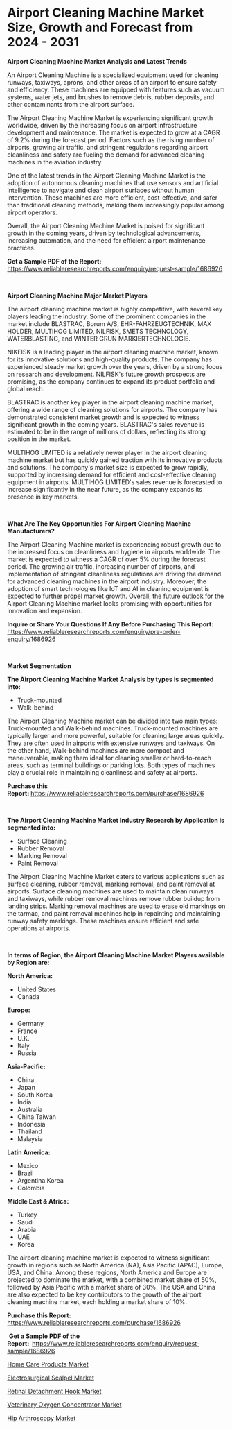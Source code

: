 <p><h1>Airport Cleaning Machine Market Size, Growth and Forecast from 2024 - 2031</h1></p><p><strong>Airport Cleaning Machine Market Analysis and Latest Trends</strong></p>
<p><p>An Airport Cleaning Machine is a specialized equipment used for cleaning runways, taxiways, aprons, and other areas of an airport to ensure safety and efficiency. These machines are equipped with features such as vacuum systems, water jets, and brushes to remove debris, rubber deposits, and other contaminants from the airport surface.</p><p>The Airport Cleaning Machine Market is experiencing significant growth worldwide, driven by the increasing focus on airport infrastructure development and maintenance. The market is expected to grow at a CAGR of 9.2% during the forecast period. Factors such as the rising number of airports, growing air traffic, and stringent regulations regarding airport cleanliness and safety are fueling the demand for advanced cleaning machines in the aviation industry.</p><p>One of the latest trends in the Airport Cleaning Machine Market is the adoption of autonomous cleaning machines that use sensors and artificial intelligence to navigate and clean airport surfaces without human intervention. These machines are more efficient, cost-effective, and safer than traditional cleaning methods, making them increasingly popular among airport operators.</p><p>Overall, the Airport Cleaning Machine Market is poised for significant growth in the coming years, driven by technological advancements, increasing automation, and the need for efficient airport maintenance practices.</p></p>
<p><strong>Get a Sample PDF of the Report:&nbsp;</strong> <a href="https://www.reliableresearchreports.com/enquiry/request-sample/1686926">https://www.reliableresearchreports.com/enquiry/request-sample/1686926</a></p>
<p>&nbsp;</p>
<p><strong>Airport Cleaning Machine Major Market Players</strong></p>
<p><p>The airport cleaning machine market is highly competitive, with several key players leading the industry. Some of the prominent companies in the market include BLASTRAC, Borum A/S, EHR-FAHRZEUGTECHNIK, MAX HOLDER, MULTIHOG LIMITED, NILFISK, SMETS TECHNOLOGY, WATERBLASTING, and WINTER GRUN MARKIERTECHNOLOGIE.</p><p>NIKFISK is a leading player in the airport cleaning machine market, known for its innovative solutions and high-quality products. The company has experienced steady market growth over the years, driven by a strong focus on research and development. NILFISK's future growth prospects are promising, as the company continues to expand its product portfolio and global reach.</p><p>BLASTRAC is another key player in the airport cleaning machine market, offering a wide range of cleaning solutions for airports. The company has demonstrated consistent market growth and is expected to witness significant growth in the coming years. BLASTRAC's sales revenue is estimated to be in the range of millions of dollars, reflecting its strong position in the market.</p><p>MULTIHOG LIMITED is a relatively newer player in the airport cleaning machine market but has quickly gained traction with its innovative products and solutions. The company's market size is expected to grow rapidly, supported by increasing demand for efficient and cost-effective cleaning equipment in airports. MULTIHOG LIMITED's sales revenue is forecasted to increase significantly in the near future, as the company expands its presence in key markets.</p></p>
<p>&nbsp;</p>
<p><strong>What Are The Key Opportunities For Airport Cleaning Machine Manufacturers?</strong></p>
<p><p>The Airport Cleaning Machine market is experiencing robust growth due to the increased focus on cleanliness and hygiene in airports worldwide. The market is expected to witness a CAGR of over 5% during the forecast period. The growing air traffic, increasing number of airports, and implementation of stringent cleanliness regulations are driving the demand for advanced cleaning machines in the airport industry. Moreover, the adoption of smart technologies like IoT and AI in cleaning equipment is expected to further propel market growth. Overall, the future outlook for the Airport Cleaning Machine market looks promising with opportunities for innovation and expansion.</p></p>
<p><strong>Inquire or Share Your Questions If Any Before Purchasing This Report:</strong> <a href="https://www.reliableresearchreports.com/enquiry/pre-order-enquiry/1686926">https://www.reliableresearchreports.com/enquiry/pre-order-enquiry/1686926</a></p>
<p>&nbsp;</p>
<p><strong>Market Segmentation</strong></p>
<p><strong>The Airport Cleaning Machine Market Analysis by types is segmented into:</strong></p>
<p><ul><li>Truck-mounted</li><li>Walk-behind</li></ul></p>
<p><p>The Airport Cleaning Machine market can be divided into two main types: Truck-mounted and Walk-behind machines. Truck-mounted machines are typically larger and more powerful, suitable for cleaning large areas quickly. They are often used in airports with extensive runways and taxiways. On the other hand, Walk-behind machines are more compact and maneuverable, making them ideal for cleaning smaller or hard-to-reach areas, such as terminal buildings or parking lots. Both types of machines play a crucial role in maintaining cleanliness and safety at airports.</p></p>
<p><strong>Purchase this Report:&nbsp;</strong><a href="https://www.reliableresearchreports.com/purchase/1686926">https://www.reliableresearchreports.com/purchase/1686926</a></p>
<p>&nbsp;</p>
<p><strong>The Airport Cleaning Machine Market Industry Research by Application is segmented into:</strong></p>
<p><ul><li>Surface Cleaning</li><li>Rubber Removal</li><li>Marking Removal</li><li>Paint Removal</li></ul></p>
<p><p>The Airport Cleaning Machine Market caters to various applications such as surface cleaning, rubber removal, marking removal, and paint removal at airports. Surface cleaning machines are used to maintain clean runways and taxiways, while rubber removal machines remove rubber buildup from landing strips. Marking removal machines are used to erase old markings on the tarmac, and paint removal machines help in repainting and maintaining runway safety markings. These machines ensure efficient and safe operations at airports.</p></p>
<p>&nbsp;</p>
<p><strong>In terms of Region, the Airport Cleaning Machine Market Players available by Region are:</strong></p>
<p>
    <p> <strong> North America: </strong>
        <ul>
            <li>United States</li>
            <li>Canada</li>
        </ul>
        </p> 
    <p> <strong> Europe: </strong>
        <ul>
            <li>Germany</li>
            <li>France</li>
            <li>U.K.</li>
            <li>Italy</li>
            <li>Russia</li>
        </ul>
        </p> 
    <p> <strong> Asia-Pacific: </strong>
        <ul>
            <li>China</li>
            <li>Japan</li>
            <li>South Korea</li>
            <li>India</li>
            <li>Australia</li>
            <li>China Taiwan</li>
            <li>Indonesia</li>
            <li>Thailand</li>
            <li>Malaysia</li>
        </ul>
        </p> 
    <p> <strong> Latin America: </strong>
        <ul>
            <li>Mexico</li>
            <li>Brazil</li>
            <li>Argentina Korea</li>
            <li>Colombia</li>
        </ul>
        </p> 
    <p> <strong> Middle East & Africa: </strong>
        <ul>
            <li>Turkey</li>
            <li>Saudi</li>
            <li>Arabia</li>
            <li>UAE</li>
            <li>Korea</li>
        </ul>
    </p>
    </p>
<p><p>The airport cleaning machine market is expected to witness significant growth in regions such as North America (NA), Asia Pacific (APAC), Europe, USA, and China. Among these regions, North America and Europe are projected to dominate the market, with a combined market share of 50%, followed by Asia Pacific with a market share of 30%. The USA and China are also expected to be key contributors to the growth of the airport cleaning machine market, each holding a market share of 10%.</p></p>
<p><strong>Purchase this Report: </strong><a href="https://www.reliableresearchreports.com/purchase/1686926">https://www.reliableresearchreports.com/purchase/1686926</a></p>
<p>&nbsp;<strong>Get a Sample PDF of the Report:&nbsp;&nbsp;</strong><a href="https://www.reliableresearchreports.com/enquiry/request-sample/1686926">https://www.reliableresearchreports.com/enquiry/request-sample/1686926</a></p>
<p><strong></strong></p>
<p><p><a href="https://medium.com/@walterstanley64/home-care-products-market-competitive-analysis-market-trends-and-forecast-to-2031-de17c253510e">Home Care Products Market</a></p><p><a href="https://medium.com/@walterstanley64/electrosurgical-scalpel-market-the-key-to-successful-business-strategy-forecast-till-2031-45c9c387ef4a">Electrosurgical Scalpel Market</a></p><p><a href="https://medium.com/@joanobrien1990/retinal-detachment-hook-market-outlook-industry-overview-and-forecast-2024-to-2031-addbccd8b1fe">Retinal Detachment Hook Market</a></p><p><a href="https://medium.com/@serenaframi/veterinary-oxygen-concentrator-market-comprehensive-assessment-by-type-application-and-geography-815954c6d3c6">Veterinary Oxygen Concentrator Market</a></p><p><a href="https://medium.com/@anilaxhafa2022/hip-arthroscopy-nbsp-market-focuses-on-market-share-size-and-projected-forecast-till-2031-0facf1466737">Hip Arthroscopy Market</a></p></p>